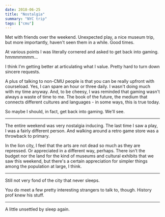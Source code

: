 ```yaml
---
date: 2018-06-25
title: "Nostalgia"
summary: "NYC trip"
tags: ["cmu"]
---
```


Met with friends over the weekend. Unexpected play, a nice museum trip, but more importantly, haven't seen them in a while. Good times.

At various points I was literally cornered and asked to get back into gaming. hmmmmmmm...

I think I'm getting better at articulating what I value. Pretty hard to turn down sincere requests.

A plus of talking to non-CMU people is that you can be really upfront with courseload. Yes, I can spare an hour or three daily. I wasn't doing much with my time anyway. And, to be cheesy, I was reminded that gaming wasn't always a waste of time to me. The book of the future, the medium that connects different cultures and languages - in some ways, this is true today.

So maybe I should, in fact, get back into gaming. We'll see.

---

The entire weekend was very nostalgia inducing. The last time I saw a play, I was a fairly different person. And walking around a retro game store was a throwback to primary.

In the lion city, I feel that the arts are not dead so much as they are repressed. Or appreciated in a different way, perhaps. There isn't the budget nor the land for the kind of museums and cultural exhibits that we saw this weekend, but there's a certain appreciation for simpler things among the population at large, I think.

---

Still not very fond of the city that never sleeps.

You do meet a few pretty interesting strangers to talk to, though. History prof knew his stuff.

---

A little unsettled by sleep again.
